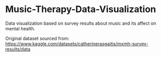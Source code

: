 # Music-Therapy-Data-Visualization
Data visualization based on survey results about music and its affect on mental health.

Original dataset sourced from: https://www.kaggle.com/datasets/catherinerasgaitis/mxmh-survey-results/data
